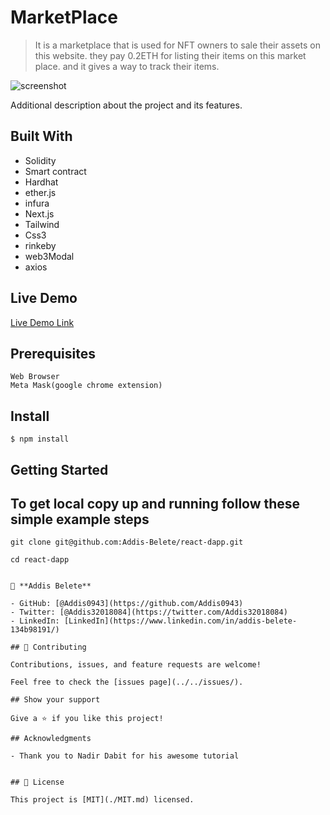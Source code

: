 # MarketPlace

> It is a marketplace that is used for NFT owners to sale their assets on this website. they pay 0.2ETH for listing their items on this market place. and it gives a way to track their items.

![screenshot](./assets/dapp.png)

Additional description about the project and its features.

## Built With

- Solidity
- Smart contract
- Hardhat
- ether.js
- infura
- Next.js
- Tailwind
- Css3
- rinkeby
- web3Modal
- axios

## Live Demo

[Live Demo Link]()

## Prerequisites

```
Web Browser
Meta Mask(google chrome extension)
```

## Install

```
$ npm install

```

## Getting Started

## To get local copy up and running follow these simple example steps

```
git clone git@github.com:Addis-Belete/react-dapp.git
```

```
cd react-dapp
```

```

👤 **Addis Belete**

- GitHub: [@Addis0943](https://github.com/Addis0943)
- Twitter: [@Addis32018084](https://twitter.com/Addis32018084)
- LinkedIn: [LinkedIn](https://www.linkedin.com/in/addis-belete-134b98191/)

## 🤝 Contributing

Contributions, issues, and feature requests are welcome!

Feel free to check the [issues page](../../issues/).

## Show your support

Give a ⭐️ if you like this project!

## Acknowledgments

- Thank you to Nadir Dabit for his awesome tutorial


## 📝 License

This project is [MIT](./MIT.md) licensed.
```
